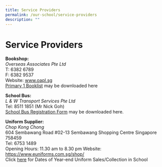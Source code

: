 ```yaml
---
title: Service Providers
permalink: /our-school/service-providers
description: ""
---
```

# Service Providers

**Bookshop:**<br>
*Overseas Associates Pte Ltd*<br>
T: 6382 6789<br>
F: 6382 9537    
Website: www.oapl.sg<br>
[Primary 1 Booklist](/files/P1%20Booklists%20for%202022_CPS.pdf) may be downloaded here

**School Bus:** <br>
*L & W Transport Services Pte Ltd*<br>
Tel: 8511 1851 (Mr Nick Goh)<br>
[School Bus Registration Form](/files/Bus%20Registration%20Form%20for%202022%20Updated.pdf) may be downloaded here.

**Uniform Supplier:** <br>
*Chop Kong Chong*<br>
604 Sembawang Road #02-13
Sembawang Shopping Centre
Singapore 758459<Br>
Tel: 6753 1489<br>
Opening Hours: 11.30 am to 8.30 pm
Website: https://www.euniforms.com.sg/shop/<br>
Click [here](/files/school%20uniform.pdf)  for Dates of Year-end Uniform Sales/Collection in School